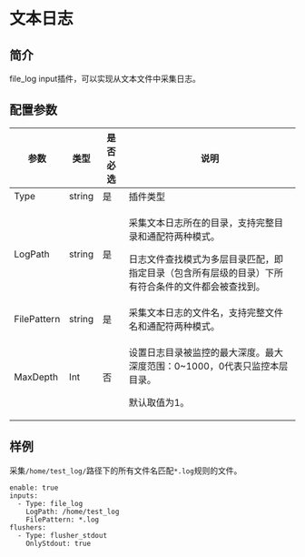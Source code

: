 # 文本日志

## 简介

file\_log input插件，可以实现从文本文件中采集日志。

## 配置参数



| 参数	         | 类型	    | 是否必选	 | 说明                                                                                                |
| ----------- | ------ | ----- | ------------------------------------------------------------------------------------------------- |
| Type        | string | 是     | 插件类型                                                                                              |
| LogPath     | string | 是     | <p>采集文本日志所在的目录，支持完整目录和通配符两种模式。</p><p></p><p>日志文件查找模式为多层目录匹配，即指定目录（包含所有层级的目录）下所有符合条件的文件都会被查找到。</p> |
| FilePattern | string | 是     | 采集文本日志的文件名，支持完整文件名和通配符两种模式。                                                                       |
| MaxDepth    | Int    | 否     | <p>设置日志目录被监控的最大深度。最大深度范围：0~1000，0代表只监控本层目录。</p><p></p><p>默认取值为1。</p>                              |

## 样例

采集`/home/test_log/`路径下的所有文件名匹配`*.log`规则的文件。

```
enable: true
inputs:
  - Type: file_log
    LogPath: /home/test_log
    FilePattern: *.log
flushers:
  - Type: flusher_stdout
    OnlyStdout: true
```
